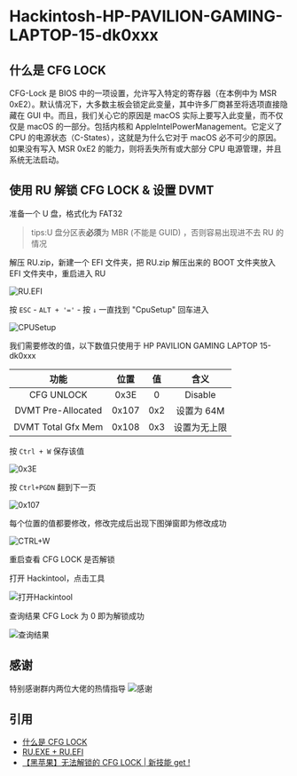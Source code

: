 # Hackintosh-HP-PAVILION-GAMING-LAPTOP-15-dk0xxx

## 什么是 CFG LOCK

CFG-Lock 是 BIOS 中的一项设置，允许写入特定的寄存器（在本例中为 MSR 0xE2）。默认情况下，大多数主板会锁定此变量，其中许多厂商甚至将选项直接隐藏在 GUI 中。而且，我们关心它的原因是 macOS 实际上要写入此变量，而不仅仅是 macOS 的一部分。包括内核和 AppleIntelPowerManagement。它定义了 CPU 的电源状态（C-States），这就是为什么它对于 macOS 必不可少的原因。如果没有写入 MSR 0xE2 的能力，则将丢失所有或大部分 CPU 电源管理，并且系统无法启动。

## 使用 RU 解锁 CFG LOCK & 设置 DVMT

准备一个 U 盘，格式化为 FAT32

> tips:U 盘分区表**必须**为 MBR (不能是 GUID) ，否则容易出现进不去 RU 的情况

解压 RU.zip，新建一个 EFI 文件夹，把 RU.zip 解压出来的 BOOT 文件夹放入 EFI 文件夹中，重启进入 RU

![RU.EFI](https://cdn.jsdelivr.net/gh/ianchen0713/Hackintosh-HP-PAVILION-GAMING-LAPTOP-15-dk0xxx@main/images/c383046db44e9e8e2744970924c0a585_720.png)

按 `ESC` - `ALT + '='` - 按 `↓` 一直找到 "CpuSetup" 回车进入

![CPUSetup](https://cdn.jsdelivr.net/gh/ianchen0713/Hackintosh-HP-PAVILION-GAMING-LAPTOP-15-dk0xxx@main/images/f1e6d84634287718d298705c866b2132.png)

我们需要修改的值，以下数值只使用于 HP PAVILION GAMING LAPTOP 15-dk0xxx

|        功能        | 位置  | 值  |     含义     |
| :----------------: | :---: | :-: | :----------: |
|     CFG UNLOCK     | 0x3E  |  0  |   Disable    |
| DVMT Pre-Allocated | 0x107 | 0x2 |  设置为 64M  |
| DVMT Total Gfx Mem | 0x108 | 0x3 | 设置为无上限 |

按 `Ctrl + W` 保存该值

![0x3E](https://cdn.jsdelivr.net/gh/ianchen0713/Hackintosh-HP-PAVILION-GAMING-LAPTOP-15-dk0xxx@main/images/abf7d065151c4e7f900b04c740ad9606.png)

按 `Ctrl+PGDN` 翻到下一页

![0x107](https://cdn.jsdelivr.net/gh/ianchen0713/Hackintosh-HP-PAVILION-GAMING-LAPTOP-15-dk0xxx@main/images/02dbccfa5164018d076a8fc25f926934_720.png)

每个位置的值都要修改，修改完成后出现下图弹窗即为修改成功

![CTRL+W](https://cdn.jsdelivr.net/gh/ianchen0713/Hackintosh-HP-PAVILION-GAMING-LAPTOP-15-dk0xxx@main/images/def7c28ba48597f5876c6e61821f33dd.png)

重启查看 CFG LOCK 是否解锁

打开 Hackintool，点击工具

![打开Hackintool](https://cdn.jsdelivr.net/gh/ianchen0713/Hackintosh-HP-PAVILION-GAMING-LAPTOP-15-dk0xxx@main/images/1.png)

查询结果 CFG Lock 为 0 即为解锁成功

![查询结果](https://cdn.jsdelivr.net/gh/ianchen0713/Hackintosh-HP-PAVILION-GAMING-LAPTOP-15-dk0xxx@main/images/2.png)

## 感谢

特别感谢群内两位大佬的热情指导
![感谢](https://cdn.jsdelivr.net/gh/ianchen0713/Hackintosh-HP-PAVILION-GAMING-LAPTOP-15-dk0xxx@main/images/7d52858eb83551ce6dced25ad8eb6134_720.png)

## 引用

-   [什么是 CFG LOCK](https://blog.daliansky.net/undefined.html)
-   [RU.EXE + RU.EFI](http://ruexe.blogspot.com/)
-   [【黑苹果】无法解锁的 CFG LOCK | 新技能 get !](https://www.bilibili.com/video/BV1LV4y1N7jF)
